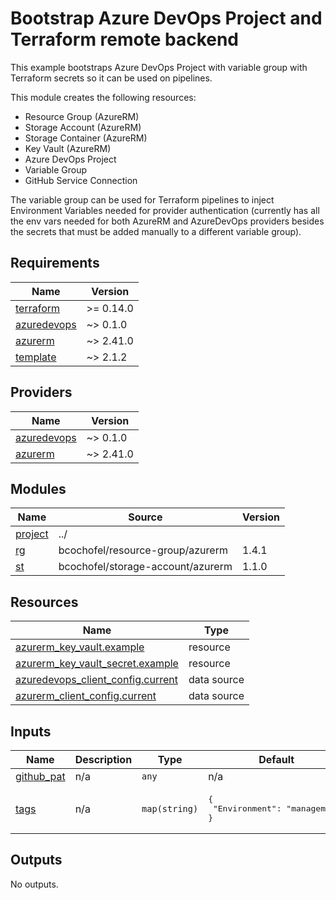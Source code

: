 # Bootstrap Azure DevOps Project and Terraform remote backend

This example bootstraps Azure DevOps Project with variable group with
Terraform secrets so it can be used on pipelines.

This module creates the following resources:

* Resource Group (AzureRM)
* Storage Account (AzureRM)
* Storage Container (AzureRM)
* Key Vault (AzureRM)
* Azure DevOps Project
* Variable Group
* GitHub Service Connection

The variable group can be used for Terraform pipelines to inject Environment Variables needed for
provider authentication (currently has all the env vars needed for both AzureRM and AzureDevOps providers besides
the secrets that must be added manually to a different variable group).

<!-- BEGINNING OF PRE-COMMIT-TERRAFORM DOCS HOOK -->
## Requirements

| Name | Version |
|------|---------|
| <a name="requirement_terraform"></a> [terraform](#requirement\_terraform) | >= 0.14.0 |
| <a name="requirement_azuredevops"></a> [azuredevops](#requirement\_azuredevops) | ~> 0.1.0 |
| <a name="requirement_azurerm"></a> [azurerm](#requirement\_azurerm) | ~> 2.41.0 |
| <a name="requirement_template"></a> [template](#requirement\_template) | ~> 2.1.2 |

## Providers

| Name | Version |
|------|---------|
| <a name="provider_azuredevops"></a> [azuredevops](#provider\_azuredevops) | ~> 0.1.0 |
| <a name="provider_azurerm"></a> [azurerm](#provider\_azurerm) | ~> 2.41.0 |

## Modules

| Name | Source | Version |
|------|--------|---------|
| <a name="module_project"></a> [project](#module\_project) | ../ |  |
| <a name="module_rg"></a> [rg](#module\_rg) | bcochofel/resource-group/azurerm | 1.4.1 |
| <a name="module_st"></a> [st](#module\_st) | bcochofel/storage-account/azurerm | 1.1.0 |

## Resources

| Name | Type |
|------|------|
| [azurerm_key_vault.example](https://registry.terraform.io/providers/hashicorp/azurerm/latest/docs/resources/key_vault) | resource |
| [azurerm_key_vault_secret.example](https://registry.terraform.io/providers/hashicorp/azurerm/latest/docs/resources/key_vault_secret) | resource |
| [azuredevops_client_config.current](https://registry.terraform.io/providers/microsoft/azuredevops/latest/docs/data-sources/client_config) | data source |
| [azurerm_client_config.current](https://registry.terraform.io/providers/hashicorp/azurerm/latest/docs/data-sources/client_config) | data source |

## Inputs

| Name | Description | Type | Default | Required |
|------|-------------|------|---------|:--------:|
| <a name="input_github_pat"></a> [github\_pat](#input\_github\_pat) | n/a | `any` | n/a | yes |
| <a name="input_tags"></a> [tags](#input\_tags) | n/a | `map(string)` | <pre>{<br>  "Environment": "management"<br>}</pre> | no |

## Outputs

No outputs.
<!-- END OF PRE-COMMIT-TERRAFORM DOCS HOOK -->
